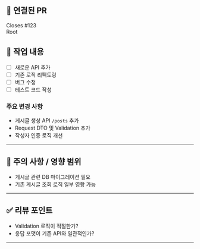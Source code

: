 ## 📎 연결된 PR
<!-- 해당 PR의 부모 PR을 연결지어주세요 해당 PR이 부모 PR인 경우 Root를 적어주세요 -->
Closes #123  
Root

## 🧩 작업 내용
<!-- 어떤 부분이 어떻게 변경되었는지 상세히 작성해주세요 -->
- [ ] 새로운 API 추가
- [ ] 기존 로직 리팩토링
- [ ] 버그 수정
- [ ] 테스트 코드 작성

### 주요 변경 사항
- 게시글 생성 API `/posts` 추가
- Request DTO 및 Validation 추가
- 작성자 인증 로직 개선

---

## 🚨 주의 사항 / 영향 범위
<!-- 코드 병합 시 주의해야 할 사항이나 시스템에 미치는 영향을 작성 -->
- 게시글 관련 DB 마이그레이션 필요
- 기존 게시글 조회 로직 일부 영향 가능

---

## ✅ 리뷰 포인트
<!-- 리뷰어가 집중해서 봐야 하는 부분 -->
- Validation 로직이 적절한가?
- 응답 포맷이 기존 API와 일관적인가?

---
